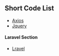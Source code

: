 ## Short Code List

 - [ Axios ](https://github.com/masudrana03/short-code/blob/master/Axios.md)
 - [ Jquery ](https://github.com/matiassingers/awesome-readme)

#### Laravel Section
 - [ Lravel ](https://bulldogjob.com/news/449-how-to-write-a-good-readme-for-your-github-project)
